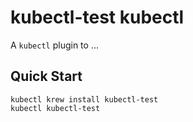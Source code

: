 # kubectl-test kubectl

A `kubectl` plugin to ...

## Quick Start

```
kubectl krew install kubectl-test
kubectl kubectl-test
```

